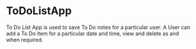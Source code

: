 # ToDoListApp
To Do List App is used to save To Do notes for a particular user. A User can add a To Do item for a particular date and time, view and delete as and when required.
